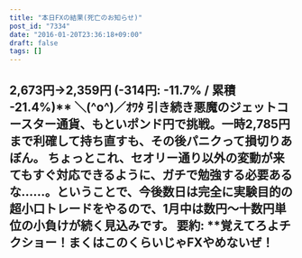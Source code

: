 ```yaml
---
title: "本日FXの結果(死亡のお知らせ)"
post_id: "7334"
date: "2016-01-20T23:36:18+09:00"
draft: false
tags: []
---
```



## 2,673円→2,359円 (-314円: -11.7% / 累積 -21.4%)** ＼(^o^)／ｵﾜﾀ 引き続き悪魔のジェットコースター通貨、もといポンド円で挑戦。一時2,785円まで利確して持ち直すも、その後パニクって損切りあぼん。  ちょっとこれ、セオリー通り以外の変動が来てもすぐ対応できるように、ガチで勉強する必要あるな……。ということで、今後数日は完全に実験目的の超小口トレードをやるので、1月中は数円～十数円単位の小負けが続く見込みです。 要約: **覚えてろよチクショー！まくはこのくらいじゃFXやめないぜ！
